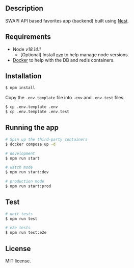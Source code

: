 ## Description

SWAPI API based favorites app (backend) built
using [Nest](https://github.com/nestjs/nest).

## Requirements
- Node _v18.14.1_
  - [Optional] Install [`nvm`](https://github.com/nvm-sh/nvm) to help manage node versions.
- [Docker](https://www.docker.com/products/docker-desktop/) to help with the DB and redis containers.

## Installation

```bash
$ npm install
```

Copy the `.env.template` file into `.env` and `.env.test` files.

```bash
$ cp .env.template .env
$ cp .env.template .env.test
```

## Running the app

```bash
# Spin up the third-party containers
$ docker compose up -d

# development
$ npm run start

# watch mode
$ npm run start:dev

# production mode
$ npm run start:prod
```

## Test

```bash
# unit tests
$ npm run test

# e2e tests
$ npm run test:e2e
```

## License

MIT license.
